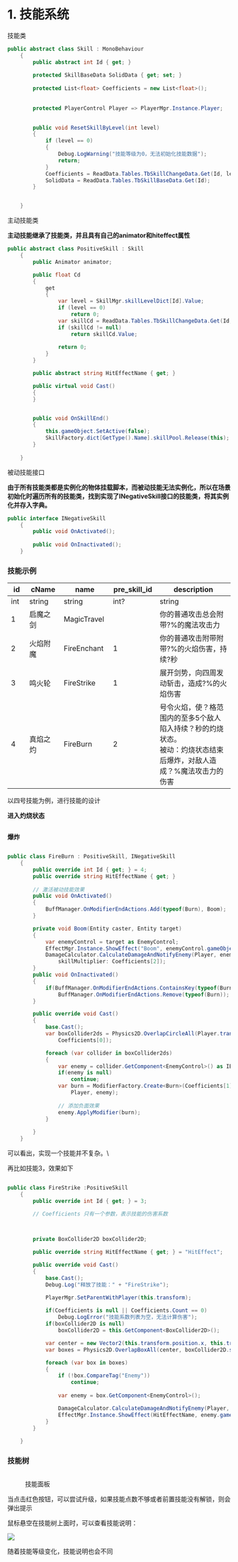 # 1. 技能系统

技能类

```csharp
public abstract class Skill : MonoBehaviour 
    {
        public abstract int Id { get; }
        
        protected SkillBaseData SolidData { get; set; }
        
        protected List<float> Coefficients = new List<float>();
        
        
        protected PlayerControl Player => PlayerMgr.Instance.Player;
        

        public void ResetSkillByLevel(int level)
        {
            if (level == 0)
            {
                Debug.LogWarning("技能等级为0，无法初始化技能数据");
                return;
            }
            Coefficients = ReadData.Tables.TbSkillChangeData.Get(Id, level).SkillCoefficient;
            SolidData = ReadData.Tables.TbSkillBaseData.Get(Id);
        }


    }
```

主动技能类

**主动技能继承了技能类，并且具有自己的animator和hiteffect属性**

```csharp
public abstract class PositiveSkill : Skill
    {
        public Animator animator;

        public float Cd
        {
            get
            {
                var level = SkillMgr.skillLevelDict[Id].Value;
                if (level == 0)
                    return 0;
                var skillCd = ReadData.Tables.TbSkillChangeData.Get(Id, SkillMgr.skillLevelDict[Id]).SkillCd;
                if (skillCd != null)
                    return skillCd.Value;
                
                return 0;
            }
        }

        public abstract string HitEffectName { get; }

        public virtual void Cast()
        {
        }


        public void OnSkillEnd()
        {
            this.gameObject.SetActive(false);
            SkillFactory.dict[GetType().Name].skillPool.Release(this);
        }
        
    }
```

被动技能接口

**由于所有技能类都是实例化的物体挂载脚本，而被动技能无法实例化，所以在场景初始化时遍历所有的技能类，找到实现了INegativeSkill接口的技能类，将其实例化并存入字典。**

```csharp
public interface INegativeSkill
    {
        public void OnActivated();
        
        public void OnInactivated();
    }
```



### 技能示例

<table><thead><tr><th width="54">id</th><th width="88">cName</th><th width="112">name</th><th width="99">pre_skill_id</th><th width="406">description</th></tr></thead><tbody><tr><td>int</td><td>string</td><td>string</td><td>int?</td><td>string</td></tr><tr><td>1</td><td>启魔之剑</td><td>MagicTravel</td><td>　</td><td>你的普通攻击总会附带?%的魔法攻击力</td></tr><tr><td>2</td><td>火焰附魔</td><td>FireEnchant</td><td>1</td><td>你的普通攻击附带附带?%的火焰伤害，持续?秒</td></tr><tr><td>3</td><td>鸣火轮</td><td>FireStrike</td><td>1</td><td>展开剑势，向四周发动斩击，造成?%的火焰伤害</td></tr><tr><td>4</td><td>真焰之灼</td><td>FireBurn</td><td>2</td><td>号令火焰，使？格范围内的至多5个敌人陷入持续？秒的灼烧状态。<br>被动：灼烧状态结束后爆炸，对敌人造成？%魔法攻击力的伤害</td></tr></tbody></table>

以四号技能为例，进行技能的设计

**进入灼烧状态**

<figure><img src="../.gitbook/assets/image (2) (1).png" alt=""><figcaption></figcaption></figure>

**爆炸**

<figure><img src="../.gitbook/assets/image (1) (1).png" alt=""><figcaption></figcaption></figure>

```csharp
public class FireBurn : PositiveSkill, INegativeSkill
    {
        public override int Id { get; } = 4;
        public override string HitEffectName { get; }
        
        // 激活被动技能效果
        public void OnActivated()
        {
            BuffManager.OnModifierEndActions.Add(typeof(Burn), Boom);
        }

        private void Boom(Entity caster, Entity target)
        {
            var enemyControl = target as EnemyControl;
            EffectMgr.Instance.ShowEffect("Boom", enemyControl.gameObject);
            DamageCalculator.CalculateDamageAndNotifyEnemy(Player, enemyControl, DamageType.Fire,
                skillMultiplier: Coefficients[2]);
        }
        public void OnInactivated()
        {
            if(BuffManager.OnModifierEndActions.ContainsKey(typeof(Burn)))
                BuffManager.OnModifierEndActions.Remove(typeof(Burn));
        }

        public override void Cast()
        {
            base.Cast();
            var boxCollider2ds = Physics2D.OverlapCircleAll(Player.transform.position,
                Coefficients[0]);

            foreach (var collider in boxCollider2ds)
            {
                var enemy = collider.GetComponent<EnemyControl>() as IBuffable;
                if(enemy is null)
                    continue;
                var burn = ModifierFactory.Create<Burn>(Coefficients[1], ModifierInfo.burnFrequency,
                    Player, enemy);
                
                // 添加负面效果
                enemy.ApplyModifier(burn);
            }
            
        }
    }
```

可以看出，实现一个技能并不复杂。\


再比如技能3，效果如下

<figure><img src="../.gitbook/assets/image (3).png" alt=""><figcaption></figcaption></figure>

```csharp
public class FireStrike :PositiveSkill
    {
        public override int Id { get; } = 3;

        // Coefficients 只有一个参数，表示技能的伤害系数
        


        private BoxCollider2D boxCollider2D;

        public override string HitEffectName { get; } = "HitEffect";

        public override void Cast()
        {
            base.Cast();
            Debug.Log("释放了技能：" + "FireStrike");

            PlayerMgr.SetParentWithPlayer(this.transform);
            
            if(Coefficients is null || Coefficients.Count == 0)
                Debug.LogError("技能系数列表为空，无法计算伤害");
            if(boxCollider2D is null)
                boxCollider2D = this.GetComponent<BoxCollider2D>();

            var center = new Vector2(this.transform.position.x, this.transform.position.y);
            var boxes = Physics2D.OverlapBoxAll(center, boxCollider2D.size, 0);

            foreach (var box in boxes)
            {
                if (!box.CompareTag("Enemy"))
                    continue;
                
                var enemy = box.GetComponent<EnemyControl>();

                DamageCalculator.CalculateDamageAndNotifyEnemy(Player, enemy, DamageType.Fire, skillMultiplier: Coefficients[0]);
                EffectMgr.Instance.ShowEffect(HitEffectName, enemy.gameObject);
            }
        }
        
    }
```



### 技能树

<figure><img src="../.gitbook/assets/image (4).png" alt=""><figcaption><p>技能面板</p></figcaption></figure>

当点击红色按钮，可以尝试升级，如果技能点数不够或者前置技能没有解锁，则会弹出提示

鼠标悬空在技能树上面时，可以查看技能说明：

![](<../.gitbook/assets/image (5).png>)

随着技能等级变化，技能说明也会不同

